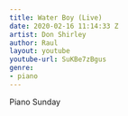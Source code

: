 ```yaml
---
title: Water Boy (Live)
date: 2020-02-16 11:14:33 Z
artist: Don Shirley
author: Raul
layout: youtube
youtube-url: SuKBe7zBgus
genre:
- piano
---
```


Piano Sunday